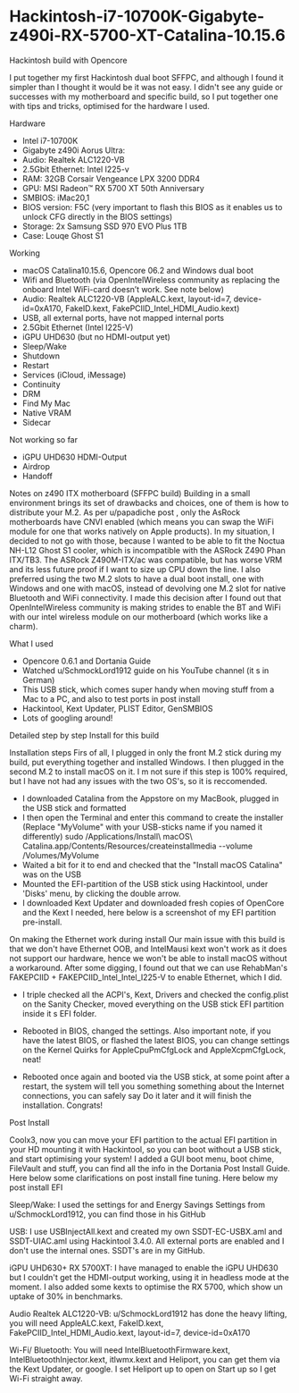 # Hackintosh-i7-10700K-Gigabyte-z490i-RX-5700-XT-Catalina-10.15.6
Hackintosh build with Opencore

I put together my first Hackintosh dual boot SFFPC, and although I found it simpler than I thought it would be it was not easy. I didn't see any guide or successes with my motherboard and specific build, so I put together one with tips and tricks, optimised for the hardware I used. 

Hardware
- Intel i7-10700K
- Gigabyte z490i Aorus Ultra:
 - Audio: Realtek ALC1220-VB
 - 2.5Gbit Ethernet: Intel I225-v
- RAM: 32GB Corsair Vengeance LPX 3200 DDR4
- GPU: MSI Radeon™ RX 5700 XT 50th Anniversary
- SMBIOS: iMac20,1
- BIOS version:  F5C (very important to flash this BIOS as it enables us to unlock CFG directly in the BIOS settings)
- Storage: 2x Samsung SSD 970 EVO Plus 1TB
- Case: Louqe Ghost S1

Working
- macOS Catalina10.15.6, Opencore 06.2 and Windows dual boot 
- Wifi and Bluetooth (via OpenIntelWireless community as replacing the onboard Intel WiFi-card doesn’t work. See note below)
- Audio: Realtek ALC1220-VB (AppleALC.kext, layout-id=7, device-id=0xA170, FakeID.kext, FakePCIID_Intel_HDMI_Audio.kext)
- USB, all external ports, have not mapped internal ports
- 2.5Gbit Ethernet (Intel I225-V)
- iGPU UHD630 (but no HDMI-output yet)
- Sleep/Wake
- Shutdown
- Restart
- Services (iCloud, iMessage)
- Continuity
- DRM
- Find My Mac
- Native VRAM
- Sidecar

Not working so far
- iGPU UHD630 HDMI-Output
- Airdrop
- Handoff

Notes on z490 ITX motherboard (SFFPC build)
Building in a small environment brings its set of drawbacks and choices, one of them is how to distribute your M.2. As per u/papadiche post , only the AsRock motherboards have CNVI enabled (which means you can swap the WiFi module for one that works natively on Apple products). 
In my situation, I decided to not go with those, because I wanted to be able to fit the Noctua NH-L12 Ghost S1 cooler, which is incompatible with the ASRock Z490 Phan ITX/TB3. The ASRock Z490M-ITX/ac was compatible, but has worse VRM and its less future proof if I want to size up CPU down the line. 
I also preferred using the two M.2 slots to have a dual boot install, one with Windows and one with macOS, instead of devolving one M.2 slot for native Bluetooth and WiFi connectivity. I made this decision after I found out that OpenIntelWireless community is making strides to enable the BT and WiFi with our intel wireless module on our motherboard (which works like a charm).

What I used
- Opencore 0.6.1 and Dortania Guide
- Watched  u/SchmockLord1912 guide on his YouTube channel  (it s in German)
- This USB stick, which comes super handy when moving stuff from a Mac to a PC, and also to test ports in post install
- Hackintool, Kext Updater, PLIST Editor, GenSMBIOS
- Lots of googling around!


Detailed step by step Install for this build

Installation steps
Firs of all, I plugged in only the front M.2 stick during my build, put everything together and installed Windows. I then plugged in the second M.2 to install macOS on it. I m not sure if this step is 100% required, but I have not had any issues with the two OS's, so it is reccomended.

- I downloaded Catalina from the Appstore on my MacBook, plugged in the USB stick and formatted
- I then open the Terminal and enter this command to create the installer (Replace "MyVolume" with your USB-sticks name if you named it differently)
sudo /Applications/Install\ macOS\ Catalina.app/Contents/Resources/createinstallmedia --volume /Volumes/MyVolume
- Waited a bit for it to end and checked that the "Install macOS Catalina" was on the USB
- Mounted the EFI-partition of the USB stick using Hackintool, under 'Disks' menu, by clicking the double arrow.
- I downloaded Kext Updater and downloaded fresh copies of OpenCore and the Kext I needed, here below is a screenshot of my EFI partition pre-install.

On making the Ethernet work during install
Our main issue with this build is that we don't have Ethernet OOB, and IntelMausi kext won't work as it does not support our hardware, hence we won't be able to install macOS without a workaround. After some digging, I found out that we can use RehabMan's FAKEPCIID + FAKEPCIID_Intel_Intel_I225-V to enable Ethernet, which I did.

- I triple checked all the ACPI's, Kext, Drivers and checked the config.plist on the Sanity Checker, moved everything on the USB stick EFI partition inside it s EFI folder.

- Rebooted in BIOS, changed the settings. Also important note, if you have the latest BIOS, or flashed the latest BIOS, you can change settings on the Kernel Quirks for AppleCpuPmCfgLock and AppleXcpmCfgLock, neat!

- Rebooted once again and booted via the USB stick, at some point after a restart, the system will tell you something something about the Internet connections, you can safely say Do it later and it will finish the installation. Congrats!

Post Install

Coolx3, now you can move your EFI partition to the actual EFI partition in your HD mounting it with Hackintool, so you can boot without a USB stick, and start optimising your system! I added a GUI boot menu, boot chime, FileVault and stuff, you can find all the info in the Dortania Post Install Guide. Here below some clarifications on post install fine tuning. Here below my post install EFI

Sleep/Wake: I used the settings for and Energy Savings Settings from u/SchmockLord1912, you can find those in his GitHub

USB: I use USBInjectAll.kext and created my own SSDT-EC-USBX.aml and SSDT-UIAC.aml using Hackintool 3.4.0. All external ports are enabled and I don't use the internal ones. SSDT's are in my GitHub.

iGPU UHD630+ RX 5700XT: I have managed to enable the iGPU UHD630 but I couldn't get the HDMI-output working, using it in headless mode at the moment. I also added some kexts to optimise the RX 5700, which show un uptake of 30% in benchmarks.

Audio Realtek ALC1220-VB: u/SchmockLord1912 has done the heavy lifting, you will need AppleALC.kext, FakeID.kext, FakePCIID_Intel_HDMI_Audio.kext, layout-id=7, device-id=0xA170

Wi-Fi/ Bluetooth: You will need IntelBluetoothFirmware.kext, IntelBluetoothInjector.kext, itlwmx.kext and Heliport, you can get them via the Kext Updater, or google. I set Heliport up to open on Start up so I get Wi-Fi straight away.
